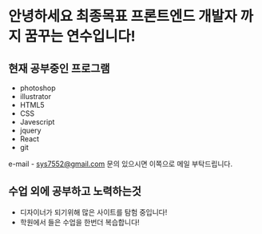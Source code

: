 # 안녕하세요 최종목표 프론트엔드 개발자 까지 꿈꾸는 연수입니다!
## 현재 공부중인 프로그램
* photoshop
* illustrator
* HTML5
* CSS
* Javescript
* jquery
* React
* git

e-mail - sys7552@gmail.com
문의 있으시면 이쪽으로 메일 부탁드립니다.
## 수업 외에 공부하고 노력하는것
* 디자이너가 되기위해 많은 사이트를 탐험 중입니다!
* 학원에서 들은 수업을 한번더 복습합니다!
